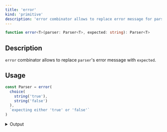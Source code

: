 ```yaml
---
title: 'error'
kind: 'primitive'
description: 'error combinator allows to replace error message for parser.'
---
```


```typescript {{ withLineNumbers: false }}
function error<T>(parser: Parser<T>, expected: string): Parser<T>
```

## Description

`error` combinator allows to replace `parser`'s error message with `expected`.

## Usage

```typescript
const Parser = error(
  choice(
    string('true'),
    string('false')
  ),
  `expecting either 'true' or 'false'`
)
```

<details>
  <summary>Output</summary>

  ### Success

  ```typescript
  run(Parser).with('true')

  {
    kind: 'success',
    state: { text: 'true', index: 4 },
    value: 'true'
  }
  ```

  ### Failure

  ```typescript
  run(Parser).with('maybe')

  {
    kind: 'failure',
    state: { text: 'maybe', index: 0 },
    expected: "expecting either 'true' or 'false'"
  }
  ```
</details>
